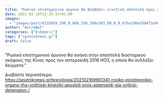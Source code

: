 ```yaml
---
title: "Ρωσικό επιστημονικό όργανο θα βοηθήσει κινεζική αποστολή προς αστεροειδή για συλλογή δειγμάτων "
date: 2021-02-16T12:33:15+01:00
images:
  - "images/post/8135659_298_0_866_556_309x303_80_0_0_67ba196e558471e9093a1f9bc04f228b.jpg"
author: "AstroBot"
categories: ["Ειδήσεις"]
tags: ["sputniknews.gr"]
draft: false
---
```


"Ρωσικό επιστημονικό όργανο θα ανήκει στην αποστολή διαστημικού σκάφους της Κίνας προς τον αστεροειδή 2016 ΗΟ3, η οποία θα συλλέξει δείγματα."

Διαβάστε περισσότερα: https://sputniknews.gr/texnologia/202102169661341-rosiko-epistimoniko-organo-tha-voithisei-kineziki-apostoli-pros-asteroeidi-gia-syllogi-deigmaton-/
